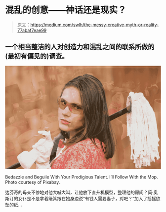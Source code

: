 # 混乱的创意——神话还是现实？

> 原文：<https://medium.com/swlh/the-messy-creative-myth-or-reality-77abaf7eae99>

## 一个相当整洁的人对创造力和混乱之间的联系所做的(最初有偏见的)调查。

![](img/ae1fe01553417ef69e574f0499b9390a.png)

Bedazzle and Beguile With Your Prodigious Talent. I’ll Follow With the Mop. Photo courtesy of Pixabay.

达芬奇的母亲不停地对他大喊大叫，让他放下直升机模型，整理他的房间？简·奥斯汀的女仆是不是拿着簸箕跟在她身边说“有钱人需要妻子，对吧？”加入了摇摇欲坠的纸…